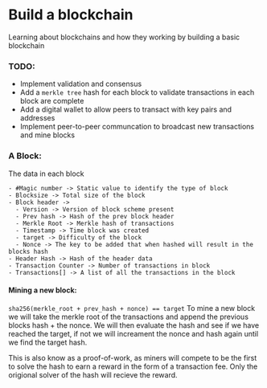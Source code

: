 # Build a blockchain

Learning about blockchains and how they working by building a basic blockchain

### TODO:
* Implement validation and consensus
* Add a `merkle tree` hash for each block to validate transactions in each block are complete
* Add a digital wallet to allow peers to transact with key pairs and addresses
* Implement peer-to-peer communcation to broadcast new transactions and mine blocks

### A Block:
The data in each block
```
- #Magic number -> Static value to identify the type of block
- Blocksize -> Total size of the block
- Block header ->
  - Version -> Version of block scheme present
  - Prev hash -> Hash of the prev block header
  - Merkle Root -> Merkle hash of transactions
  - Timestamp -> Time block was created
  - target -> Difficulty of the block
  - Nonce -> The key to be added that when hashed will result in the blocks hash
- Header Hash -> Hash of the header data
- Transaction Counter -> Number of transactions in block
- Transactions[] -> A list of all the transactions in the block
```

#### Mining a new block:
`sha256(merkle_root + prev_hash + nonce) == target`
To mine a new block we will take the merkle root of the transactions and append the previous blocks hash + the nonce. We will then evaluate the hash and see if we have reached the target, if not we will increament the nonce and hash again until we find the target hash.

This is also know as a proof-of-work, as miners will compete to be the first to solve the hash to earn a reward in the form of a transaction fee. Only the origional solver of the hash will recieve the reward.
